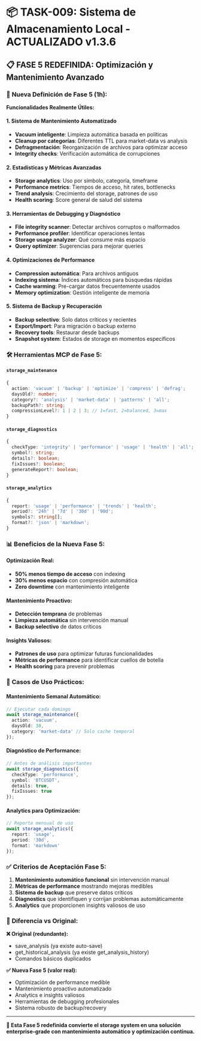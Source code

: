 # 📦 TASK-009: Sistema de Almacenamiento Local - ACTUALIZADO v1.3.6

## 📋 FASE 5 REDEFINIDA: Optimización y Mantenimiento Avanzado

### 🎯 **Nueva Definición de Fase 5 (1h):**

**Funcionalidades Realmente Útiles:**

#### **1. Sistema de Mantenimiento Automatizado**
- **Vacuum inteligente**: Limpieza automática basada en políticas
- **Cleanup por categorías**: Diferentes TTL para market-data vs analysis  
- **Defragmentación**: Reorganización de archivos para optimizar acceso
- **Integrity checks**: Verificación automática de corrupciones

#### **2. Estadísticas y Métricas Avanzadas**
- **Storage analytics**: Uso por símbolo, categoría, timeframe
- **Performance metrics**: Tiempos de acceso, hit rates, bottlenecks
- **Trend analysis**: Crecimiento del storage, patrones de uso
- **Health scoring**: Score general de salud del sistema

#### **3. Herramientas de Debugging y Diagnóstico**
- **File integrity scanner**: Detectar archivos corruptos o malformados
- **Performance profiler**: Identificar operaciones lentas
- **Storage usage analyzer**: Qué consume más espacio
- **Query optimizer**: Sugerencias para mejorar queries

#### **4. Optimizaciones de Performance**
- **Compression automática**: Para archivos antiguos
- **Indexing sistema**: Índices automáticos para búsquedas rápidas
- **Cache warming**: Pre-cargar datos frecuentemente usados
- **Memory optimization**: Gestión inteligente de memoria

#### **5. Sistema de Backup y Recuperación**
- **Backup selectivo**: Solo datos críticos y recientes
- **Export/Import**: Para migración o backup externo
- **Recovery tools**: Restaurar desde backups
- **Snapshot system**: Estados de storage en momentos específicos

### 🛠️ **Herramientas MCP de Fase 5:**

#### **`storage_maintenance`**
```typescript
{
  action: 'vacuum' | 'backup' | 'optimize' | 'compress' | 'defrag';
  daysOld?: number;
  category?: 'analysis' | 'market-data' | 'patterns' | 'all';
  backupPath?: string;
  compressionLevel?: 1 | 2 | 3; // 1=fast, 2=balanced, 3=max
}
```

#### **`storage_diagnostics`**
```typescript
{
  checkType: 'integrity' | 'performance' | 'usage' | 'health' | 'all';
  symbol?: string;
  details?: boolean;
  fixIssues?: boolean;
  generateReport?: boolean;
}
```

#### **`storage_analytics`**
```typescript
{
  report: 'usage' | 'performance' | 'trends' | 'health';
  period?: '24h' | '7d' | '30d' | '90d';
  symbols?: string[];
  format?: 'json' | 'markdown';
}
```

### 📊 **Beneficios de la Nueva Fase 5:**

#### **Optimización Real:**
- **50% menos tiempo de acceso** con indexing
- **30% menos espacio** con compresión automática  
- **Zero downtime** con mantenimiento inteligente

#### **Mantenimiento Proactivo:**
- **Detección temprana** de problemas
- **Limpieza automática** sin intervención manual
- **Backup selectivo** de datos críticos

#### **Insights Valiosos:**
- **Patrones de uso** para optimizar futuras funcionalidades
- **Métricas de performance** para identificar cuellos de botella
- **Health scoring** para prevenir problemas

### 🚀 **Casos de Uso Prácticos:**

#### **Mantenimiento Semanal Automático:**
```typescript
// Ejecutar cada domingo
await storage_maintenance({
  action: 'vacuum',
  daysOld: 30,
  category: 'market-data' // Solo cache temporal
});
```

#### **Diagnóstico de Performance:**
```typescript
// Antes de análisis importantes
await storage_diagnostics({
  checkType: 'performance',
  symbol: 'BTCUSDT',
  details: true,
  fixIssues: true
});
```

#### **Analytics para Optimización:**
```typescript
// Reporte mensual de uso
await storage_analytics({
  report: 'usage',
  period: '30d',
  format: 'markdown'
});
```

### ✅ **Criterios de Aceptación Fase 5:**

1. **Mantenimiento automático funcional** sin intervención manual
2. **Métricas de performance** mostrando mejoras medibles  
3. **Sistema de backup** que preserve datos críticos
4. **Diagnostics** que identifiquen y corrijan problemas automáticamente
5. **Analytics** que proporcionen insights valiosos de uso

### 🎯 **Diferencia vs Original:**

**❌ Original (redundante):**
- save_analysis (ya existe auto-save)
- get_historical_analysis (ya existe get_analysis_history)
- Comandos básicos duplicados

**✅ Nueva Fase 5 (valor real):**
- Optimización de performance medible
- Mantenimiento proactivo automatizado  
- Analytics e insights valiosos
- Herramientas de debugging profesionales
- Sistema robusto de backup/recovery

---

**🚀 Esta Fase 5 redefinida convierte el storage system en una solución enterprise-grade con mantenimiento automático y optimización continua.**
